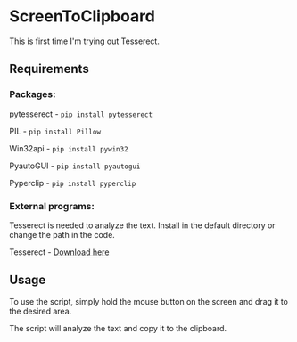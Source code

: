 # ScreenToClipboard

This is first time I'm trying out Tesserect.

## Requirements
### Packages:

pytesserect - ```pip install pytesserect```

PIL - ```pip install Pillow```

Win32api - ```pip install pywin32```

PyautoGUI - ```pip install pyautogui```

Pyperclip - ```pip install pyperclip```

### External programs:
Tesserect is needed to analyze the text. Install in the default directory or change the path in the code.

Tesserect - [Download here](https://digi.bib.uni-mannheim.de/tesseract/tesseract-ocr-w32-setup-v5.0.0.20211201.exe)

## Usage
To use the script, simply hold the mouse button on the screen and drag it to the desired area.

The script will analyze the text and copy it to the clipboard.
